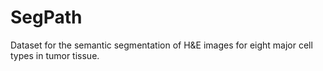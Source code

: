 # SegPath
Dataset for the semantic segmentation of H&amp;E images for eight major cell types in tumor tissue.

